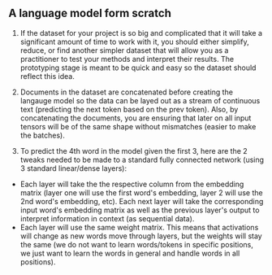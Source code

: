 ## A language model form scratch

1. If the dataset for your project is so big and complicated that it will take a significant amount of time to work with it, you should either simplify, reduce, or find another simpler dataset that will allow you as a practitioner to test your methods and interpret their results. The prototyping stage is meant to be quick and easy so the dataset should reflect this idea. 

2. Documents in the dataset are concatenated before creating the langauge model so the data can be layed out as a stream of continuous text (predicting the next token based on the prev token). Also, by concatenating the documents, you are ensuring that later on all input tensors will be of the same shape without mismatches (easier to make the batches). 

3. To predict the 4th word in the model given the first 3, here are the 2 tweaks needed to be made to a standard fully connected network (using 3 standard linear/dense layers):
- Each layer will take the the respective column from the embedding matrix (layer one will use the first word's embedding, layer 2 will use the 2nd word's embedding, etc). Each next layer will take the corresponding input word's embedding matrix as well as the previous layer's output to interpret information in context (as sequential data).
- Each layer will use the same weight matrix. This means that activations will change as new words move through layers, but the weights will stay the same (we do not want to learn words/tokens in specific positions, we just want to learn the words in general and handle words in all positions). 
